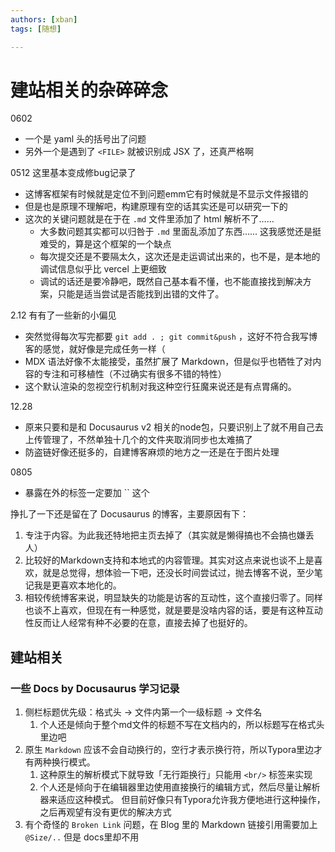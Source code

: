 ```yaml
---
authors: [xban]
tags: [随想]

---
```


# 建站相关的杂碎碎念
0602
- 一个是 yaml 头的括号出了问题
- 另外一个是遇到了 `<FILE>` 就被识别成 JSX 了，还真严格啊

0512
这里基本变成修bug记录了
- 这博客框架有时候就是定位不到问题emm它有时候就是不显示文件报错的
- 但是也是原理不理解吧，构建原理有空的话其实还是可以研究一下的
- 这次的关键问题就是在于在 `.md` 文件里添加了 html 解析不了……
  - 大多数问题其实都可以归咎于 `.md` 里面乱添加了东西…… 这我感觉还是挺难受的，算是这个框架的一个缺点
  - 每次提交还是不要隔太久，这次还是走运调试出来的，也不是，是本地的调试信息似乎比 vercel 上更细致
  - 调试的话还是要冷静吧，既然自己基本看不懂，也不能直接找到解决方案，只能是适当尝试是否能找到出错的文件了。


2.12 有有了一些新的小偏见

- 突然觉得每次写完都要 `git add . ; git commit&push` ，这好不符合我写博客的感觉，就好像是完成任务一样（
- MDX 语法好像不太能接受，虽然扩展了 Markdown，但是似乎也牺牲了对内容的专注和可移植性（不过确实有很多不错的特性）
- 这个默认渲染的忽视空行机制对我这种空行狂魔来说还是有点胃痛的。



12.28

- 原来只要和是和 Docusaurus v2 相关的node包，只要识别上了就不用自己去上传管理了，不然单独十几个的文件夹取消同步也太难搞了
- 防盗链好像还挺多的，自建博客麻烦的地方之一还是在于图片处理

0805
- 暴露在外的标签一定要加 `` 这个


挣扎了一下还是留在了 Docusaurus 的博客，主要原因有下：
1. 专注于内容。为此我还特地把主页去掉了（其实就是懒得搞也不会搞也嫌丢人）
2. 比较好的Markdown支持和本地式的内容管理。其实对这点来说也谈不上是喜欢，就是总觉得，想体验一下吧，还没长时间尝试过，抛去博客不说，至少笔记我是更喜欢本地化的。
3. 相较传统博客来说，明显缺失的功能是访客的互动性，这个直接归零了。同样也谈不上喜欢，但现在有一种感觉，就是要是没啥内容的话，要是有这种互动性反而让人经常有种不必要的在意，直接去掉了也挺好的。


## 建站相关
### 一些 Docs by Docusaurus 学习记录
1. 侧栏标题优先级：格式头 -> 文件内第一个一级标题 -> 文件名
   1. 个人还是倾向于整个md文件的标题不写在文档内的，所以标题写在格式头里边吧
2. 原生 `Markdown` 应该不会自动换行的，空行才表示换行符，所以Typora里边才有两种换行模式。
   1. 这种原生的解析模式下就导致「无行距换行」只能用 `<br/>` 标签来实现
   2. 个人还是倾向于在编辑器里边使用直接换行的编辑方式，然后尽量让解析器来适应这种模式。
   但目前好像只有Typora允许我方便地进行这种操作，之后再观望有没有更优的解决方式
3. 有个奇怪的 `Broken Link` 问题，在 Blog 里的 Markdown 链接引用需要加上 `@Size/..` 但是 docs里却不用

